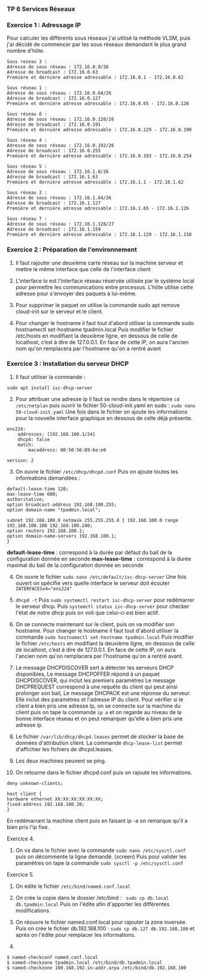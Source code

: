 ﻿### TP 6 Services Réseaux 



### Exercice 1 : Adressage IP 

Pour calculer les différents sous réseaux j'ai utilisé la méthode VLSM, puis j'ai décidé de commencer par les sous réseaux demandant le plus grand nombre d'hôte.
```
Sous reseau 3 :
Adresse de sous réseau : 172.16.0.0/26
Adresse de broadcast : 172.16.0.63 
Première et dernière adresse adressable : 172.16.0.1 - 172.16.0.62
```

``` 
Sous réseau 1 : 
Adresse de sous réseau : 172.16.0.64/26
Adresse de broadcast : 172.16.0.127
Première et dernière adresse adressable : 172.16.0.65 - 172.16.0.126
```
```
Sous réseau 6 :
Adresse de sous réseau : 172.16.0.128/26
Adresse de broadcast : 172.16.0.191
Première et dernière adresse adressable : 172.16.0.129 - 172.16.0.190
```
```
Sous réseau 4 : 
Adresse de sous réseau : 172.16.0.192/26
Adresse de broadcast : 172.16.0.255
Première et dernière adresse adressable : 172.16.0.193 - 172.16.0.254
```
```
Sous réseau 5 : 
Adresse de sous réseau : 172.16.1.0/26
Adresse de broadcast : 172.16.1.63
Première et dernière adresse adressable : 172.16.1.1 - 172.16.1.62
```
```
Sous réseau 2 : 
Adresse de sous réseau : 172.16.1.64/26
Adresse de broadcast : 172.16.1.127
Première et dernière adresse adressable : 172.16.1.65 - 172.16.1.126
```
```
Sous réseau 7 :
Adresse de sous réseau : 172.16.1.128/27
Adresse de broadcast : 172.16.1.159
Première et dernière adresse adressable : 172.16.1.129 - 172.16.1.158
```

### Exercice 2 : Préparation de l'environnement

1. Il faut rajouter une deuxième carte réseau sur la machine serveur et mettre le même interface que celle de l'interface client 

2. L'interface lo est l'interface réseau réservée utilisée par le système local pour permettre les communications entre processus. L'hôte utilise cette adresse pour s'envoyer des paquets à lui-même.

3. Pour supprimer le paquet on utilise la commande sudo apt remove cloud-init sur le serveur et le client.

4. Pour changer le hostname il faut tout d'abord utiliser la commande sudo hostnamectl set-hostname tpadmin.local
	Puis modifier le fichier /etc/hosts en modifiant la deuxième ligne, en dessous de celle de localhost, c’est à dire de 127.0.0.1. En face de cette IP, on aura l'ancien nom qu'on remplacera par l'hostname qu'on a rentré avant

### Exercice 3 : Installation du serveur DHCP


1. Il faut utiliser la commande : 
```
sudo apt install isc-dhcp-server
```
2. Pour attribuer une adresse ip il faut se rendre dans le répertoire ``` cd /etc/netplan ``` puis ouvrir le fichier 50-cloud-init.yaml en sudo : ``` sudo nano 50-cloud-init.yaml ```
	Une fois dans le fichier on ajoute les informations pour la nouvelle interface graphique en dessous de celle déjà présente. 
```
ens224: 
	addresses: [192.168.100.1/24]
	dhcp4: false
	match:
		macaddress: 00:50:56:89:6e:e0
	
version: 2

```

3.  On ouvre le fichier ``` /etc/dhcp/dhcpd.conf ```
 Puis on ajoute toutes les informations demandées : 
 ```
 default-lease-time 120; 
 max-lease-time 600; 
 authoritative; 
option broadcast-address 192.168.100.255;  
option domain-name "tpadmin.local";

subnet 192.168.100.0 netmask 255.255.255.0 { 192.168.100.0 range 192.168.100.100 192.168.100.240;
option routers 192.168.100.1; 
option domain-name-servers 192.168.100.1;
}
 ```
 **default-lease-time** : correspond à la durée par défaut du bail de la configuration donnée en seconde
 **max-lease-time** : correspond à la durée maximal du bail de la configuration donnée en seconde

4.  On ouvre le fichier ``` sudo nano /etc/default/isc-dhcp-server ``` 
Une fois ouvert on spécifie vers quelle interface le serveur doit écouter  ``` INTERFACESv4="ens224" ```

5.  ``` dhcpd -t ```
 Puis ``` sudo systemctl restart isc-dhcp-server ``` pour redémarrer le serveur dhcp. 
 Puis ``` systemctl status isc-dhcp-server ``` pour checker l'état de notre dhcp puis on voit que celui-ci est bien actif.

6. On se connecte maintenant sur le client, puis on va modifier son hostname. Pour changer le hostname il faut tout d'abord utiliser la commande ```sudo hostnamectl set-hostname tpadmin.local```
	Puis modifier le fichier ```/etc/hosts``` en modifiant la deuxième ligne, en dessous de celle de localhost, c’est à dire de 127.0.0.1. En face de cette IP, on aura l'ancien nom qu'on remplacera par l'hostname qu'on a rentré avant.

7. Le message DHCPDISCOVER sert à détecter les serveurs DHCP disponibles,
 Le message DHCPOFFER répond à un paquet DHCPDISCOVER, qui inclut les premiers paramètres
Le message DHCPREQUEST correspond à une requête du client qui peut ainsi prolonger son bail,
Le message DHCPACK est une réponse du serveur. Elle inclut des paramètres et l'adresse IP du client.
Pour vérifier si le client a bien pris une adresse Ip, on se connecte sur la machine du client puis on tape la commande ``` ip a ``` et on regarde au niveau de la bonne interface réseau et on peut remarquer qu'elle a bien pris une adresse ip. 

8. Le fichier ```/var/lib/dhcp/dhcpd.leases``` permet de stocker la base de données d'attribution client.
La commande ```dhcp-lease-list``` permet d'affichier les fichiers de dhcpd.leases.

9. Les deux machines peuvent se ping. 

10. On retourne dans le fichier dhcpd.conf puis on rajoute les informations. 
 ```
deny unknown-clients;

host client { 
hardware ethernet XX:XX:XX:XX:XX:XX;
fixed-address 192.168.100.20;
}
```
En redémarrant la machine client puis en faisant ip -a on remarque qu'il a bien pris l'ip fixe.

Exercice 4. 

1. On va dans le fichier avec la commande ```sudo nano /etc/sysctl.conf``` puis on décommente la ligne demandé. (screen) 
 Puis pour valider les paramètres on tape la commande ``` sudo sysctl -p /etc/sysctl.conf ``` 

Exercice 5. 

1. On édite le fichier ```/etc/bind/named.conf.local```

2. On crée la copie dans le dossier /etc/bind : ``` sudo cp db.local db.tpadmin.local```
Puis on l'édite afin d'apporter les différentes modifications

3. On réouvre le fichier named.conf.local pour rajouter la zone inversée. Puis on crée le fichier db.192.168.100 : ```sudo cp db.127 db.192.168.100``` et après on l'édite pour remplacer les informations.

4. 
```
$ named-checkconf named.conf.local 
$ named-checkzone tpadmin.local /etc/bind/db.tpadmin.local
$ named-checkzone 100.168.192.in-addr.arpa /etc/bind/db.192.168.100
```
